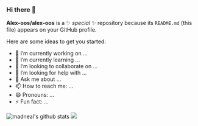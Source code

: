### Hi there 👋


**Alex-oos/alex-oos** is a ✨ _special_ ✨ repository because its `README.md` (this file) appears on your GitHub profile.

Here are some ideas to get you started:

- 🔭 I’m currently working on ...
- 🌱 I’m currently learning ...
- 👯 I’m looking to collaborate on ...
- 🤔 I’m looking for help with ...
- 💬 Ask me about ...
- 📫 How to reach me: ...
- 😄 Pronouns: ...
- ⚡ Fun fact: ...


![madneal's github stats](https://github-readme-stats.vercel.app/api?username=madneal&show_icons=true&theme=radical) 
![](https://github-readme-stats.vercel.app/api?username=alex-oos)

